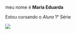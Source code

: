  meu nome é **Maria Eduarda**

 Estou cursando o _Alura_ 1° Série

 ![](https://i.giphy.com/media/v1.Y2lkPTc5MGI3NjExaWJwc211eWE4ZXNnZDZwY3V1d3RpZGE1b3FjaW42emVkd3Q0b3MyZCZlcD12MV9pbnRlcm5hbF9naWZfYnlfaWQmY3Q9Zw/l2Jhok92mZ2PZHjDG/giphy.gif)

